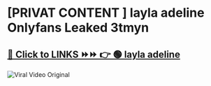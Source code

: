
 # [PRIVAT CONTENT ] layla adeline Onlyfans Leaked 3tmyn

## <h2><a href="https://clipsfans.com/layla_adeline&ref=git">🔗 Click to LINKS ⏩⏩ 👉 🟢 layla adeline </a></h2>

<a href="https://clipsfans.com/layla_adeline&ref=git" rel="nofollow" data-target="animated-image.originalLink"><img src="https://i.ibb.co.com/xMMVF88/686577567.gif" alt="Viral Video Original" style="max-width: 100%; display: inline-block;" data-target="animated-image.originalImage"></a>

